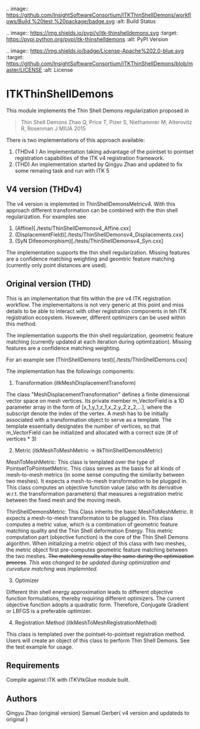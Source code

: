 

.. image:: https://github.com/InsightSoftwareConsortium/ITKThinShellDemons/workflows/Build,%20test,%20package/badge.svg
    :alt:    Build Status

.. image:: https://img.shields.io/pypi/v/itk-thinshelldemons.svg
    :target: https://pypi.python.org/pypi/itk-thinshelldemons
    :alt: PyPI Version

.. image:: https://img.shields.io/badge/License-Apache%202.0-blue.svg
    :target: https://github.com/InsightSoftwareConsortium/ITKThinShellDemons/blob/master/LICENSE
    :alt: License


# ITKThinShellDemons

This module implements the Thin Shell Demons regularization proposed in

> Thin Shell Demons
> Zhao Q, Price T, Pizer S, Niethammer M, Alterovitz R, Rosenman J
> MIUA 2015


There is two implementations of this approach available:
1. (THDv4 ) An implementation taking advantage of the pointset to pointset registration
   capabilities of the ITK v4 registration framework.
2. (THD) An implementation started by Qingyu Zhao and updated to fix some remaiing task
   and run with ITK 5


## V4 version (THDv4)

The v4 version is implemnted in ThinShellDemonsMetricv4. With this approach different
transformation can be combined with the thin shell regularization. For examples see
1. (Affine)[./tests/ThinShellDemonsv4_Affine.cxx]
2. (DisplacementField)[./tests/ThinShellDemonsv4_Displacements.cxx]
3. (SyN Difeeomorphism)[./tests/ThinShellDemonsv4_Syn.cxx]


The implementation supports the thin shell regularization. Missing features are a confidence
matching weighting and geomtric feature matching (currently only point distances are used).


## Original version (THD)

This is an implementation that fits within the pre v4 ITK registration workflow.
The implementaitons is not very generic at this point and miss details to be able
to interact with other registration components in teh ITK registration ecosystem.
However, different optimizers can be used within this method.

The implementation supports the thin shell regularization, geometric feature matching
(currently updated at each iteration during optimtization). Missing features are a
confidence matching weighting.

For an example see (ThinShellDemons test)[./tests/ThinShellDemons.cxx]

The implementation has the followings components:

1. Transformation (itkMeshDisplacementTransform)

The class "MeshDisplacementTransformation" defines a finite dimensional vector
space on mesh vertices. Its private member m_VectorField is a 1D parameter
array in the form of [x_1,y_1,z_1,x_2,y_2,z_2,...], where the subscript denote
the index of the vertex.  A mesh has to be initially associated with a transformation
object to serve as a template. The template essentially designates the number of
vertices, so that m_VectorField can be initialized and allocated with a correct
size (# of vertices * 3)

2. Metric (itkMeshToMeshMetric -> itkThinShellDemonsMetric)

MeshToMeshMetric: This class is templated over the type of PointsetToPointsetMetric.
This class serves as the basis for all kinds of mesh-to-mesh metrics (in some sense
computing the similarity between two meshes). It expects a mesh-to-mesh transformation
to be plugged in. This class computes an objective function value (also with its
derivative w.r.t. the transformation parameters) that measures a registration
metric between the fixed mesh and the moving mesh.

ThinShellDemonsMetric: This Class inherits the basic MeshToMeshMetric. It expects a
mesh-to-mesh transformaton to be plugged in. This class computes a metric value, which
is a combination of geometric feature matching quality and the Thin Shell deformation
Energy. This metric computation part (objective function) is the core of the Thin Shell
Demons algorithm. When initializing a metric object of this class with two meshes,
the metric object first pre-computes geometric feature matching between the two meshes.
~~The matching results stay the same during the optimization process~~. *This was changed
to be updated during optimization and curvature matching was implemnted.*

3. Optimizer

Different thin shell energy approximation leads to different objective function
formulations, thereby requiring different optimizers. The current objective
function adopts a quadratic form. Therefore, Conjugate Gradient or LBFGS is a
preferable optimizer.

4. Registration Method (itkMeshToMeshRegistrationMethod)

This class is templated over the pointset-to-pointset registration method. Users
will create an object of this class to perform Thin Shell Demons. See the test
example for usage.


## Requirements

Compile against ITK with ITKVtkGlue module built.

## Authors
Qingyu Zhao (original version)
Samuel Gerber( v4 version and updateds to original )
